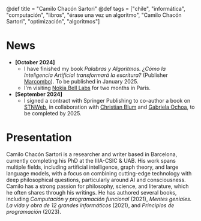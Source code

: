 @def title = "Camilo Chacón Sartori"
@def tags = ["chile", "informática", "computación", "libros", "érase una vez un algoritmo", "Camilo Chacón Sartori", "optimización", "algoritmos"]

# News
- **[October 2024]** 
    - I have finished my book *Palabras y Algoritmos. ¿Cómo la Inteligencia Artificial transformará la escritura?* (Publisher [Marcombo](https://www.marcombo.com)). To be published in January 2025.
    - I'm visiting [Nokia Bell Labs](https://www.bell-labs.com) for two months in Paris.
- **[September 2024]**
    - I signed a contract with Springer Publishing to co-author a book on [STNWeb](https://www.sciencedirect.com/science/article/pii/S2665963823000957), in collaboration with [Christian Blum](https://www.iiia.csic.es/~christian.blum/) and [Gabriela Ochoa](https://www.stir.ac.uk/people/257336#panel_1_1), to be completed by 2025.
# Presentation


Camilo Chacón Sartori is a researcher and writer based in Barcelona, currently completing his PhD at the IIIA-CSIC & UAB. His work spans multiple fields, including artificial intelligence, graph theory, and large language models, with a focus on combining cutting-edge technology with deep philosophical questions, particularly around AI and consciousness. Camilo has a strong passion for philosophy, science, and literature, which he often shares through his writings. He has authored several books, including *Computación y programación funcional* (2021), *Mentes geniales. La vida y obra de 12 grandes informáticos* (2021), and *Principios de programación* (2023).